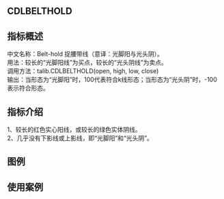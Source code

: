 ## CDLBELTHOLD

## 指标概述
中文名称：Belt-hold 捉腰带线（意译：光脚阳与光头阴）。<br>
用法：较长的“光脚阳线”为买点，较长的“光头阴线”为卖点。<br>
调用方法：talib.CDLBELTHOLD(open, high, low, close)<br>
输出：当形态为“光脚阳”时，100代表符合k线形态；当形态为“光头阴”时，-100表示符合形态。<br>

## 指标介绍
1、较长的红色实心阳线，或较长的绿色实体阴线。<br>
2、几乎没有下影线或上影线，即“光脚阳”和“光头阴”。<br>

## 图例

## 使用案例
